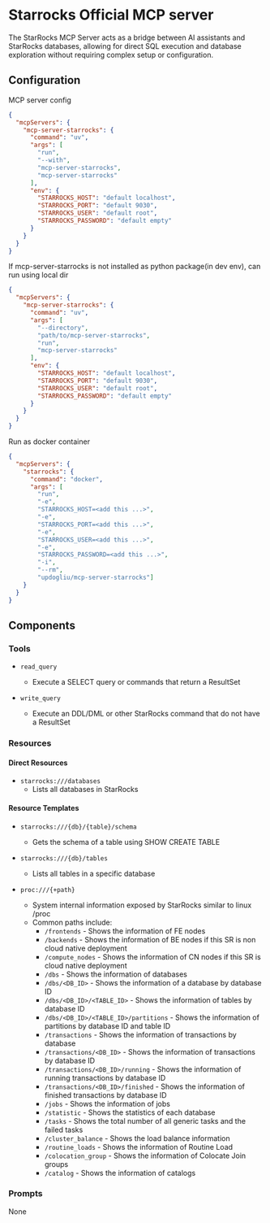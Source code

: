 # Starrocks Official MCP server

The StarRocks MCP Server acts as a bridge between AI assistants and StarRocks databases, allowing for direct SQL execution and database exploration without requiring complex setup or configuration.


## Configuration

MCP server config

```json
{
  "mcpServers": {
    "mcp-server-starrocks": {
      "command": "uv",
      "args": [
        "run",
        "--with",
        "mcp-server-starrocks",
        "mcp-server-starrocks"
      ],
      "env": {
        "STARROCKS_HOST": "default localhost",
        "STARROCKS_PORT": "default 9030",
        "STARROCKS_USER": "default root",
        "STARROCKS_PASSWORD": "default empty"
      }
    }
  }
}
```

If mcp-server-starrocks is not installed as python package(in dev env), can run using local dir

```json
{
  "mcpServers": {
    "mcp-server-starrocks": {
      "command": "uv",
      "args": [
        "--directory",
        "path/to/mcp-server-starrocks",
        "run",
        "mcp-server-starrocks"
      ],
      "env": {
        "STARROCKS_HOST": "default localhost",
        "STARROCKS_PORT": "default 9030",
        "STARROCKS_USER": "default root",
        "STARROCKS_PASSWORD": "default empty"
      }
    }
  }
}
```

Run as docker container

```json
{
  "mcpServers": {
    "starrocks": {
      "command": "docker",
      "args": [
        "run",
        "-e",
        "STARROCKS_HOST=<add this ...>",
        "-e",
        "STARROCKS_PORT=<add this ...>",
        "-e",
        "STARROCKS_USER=<add this ...>",
        "-e",
        "STARROCKS_PASSWORD=<add this ...>",
        "-i",
        "--rm",
        "updogliu/mcp-server-starrocks"]
    }
  }
}
```


## Components

### Tools

* `read_query`
  - Execute a SELECT query or commands that return a ResultSet

* `write_query`
  - Execute an DDL/DML or other StarRocks command that do not have a ResultSet

### Resources

#### Direct Resources

* `starrocks:///databases`
  - Lists all databases in StarRocks

#### Resource Templates

* `starrocks:///{db}/{table}/schema`
  - Gets the schema of a table using SHOW CREATE TABLE

* `starrocks:///{db}/tables`
  - Lists all tables in a specific database

* `proc:///{+path}`
  - System internal information exposed by StarRocks similar to linux /proc
  - Common paths include:
    - `/frontends` - Shows the information of FE nodes
    - `/backends` - Shows the information of BE nodes if this SR is non cloud native deployment
    - `/compute_nodes` - Shows the information of CN nodes if this SR is cloud native deployment
    - `/dbs` - Shows the information of databases
    - `/dbs/<DB_ID>` - Shows the information of a database by database ID
    - `/dbs/<DB_ID>/<TABLE_ID>` - Shows the information of tables by database ID
    - `/dbs/<DB_ID>/<TABLE_ID>/partitions` - Shows the information of partitions by database ID and table ID
    - `/transactions` - Shows the information of transactions by database
    - `/transactions/<DB_ID>` - Shows the information of transactions by database ID
    - `/transactions/<DB_ID>/running` - Shows the information of running transactions by database ID
    - `/transactions/<DB_ID>/finished` - Shows the information of finished transactions by database ID
    - `/jobs` - Shows the information of jobs
    - `/statistic` - Shows the statistics of each database
    - `/tasks` - Shows the total number of all generic tasks and the failed tasks
    - `/cluster_balance` - Shows the load balance information
    - `/routine_loads` - Shows the information of Routine Load
    - `/colocation_group` - Shows the information of Colocate Join groups
    - `/catalog` - Shows the information of catalogs

### Prompts

None
